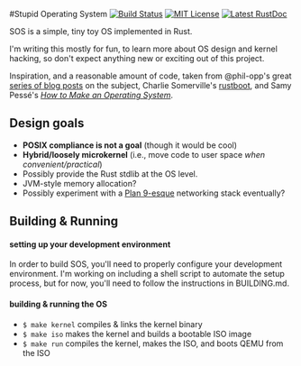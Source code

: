 #Stupid Operating System [![Build Status](https://travis-ci.org/hawkw/sos-kernel.svg?branch=master)](https://travis-ci.org/hawkw/sos-kernel) [![MIT License](https://img.shields.io/badge/license-MIT-blue.svg?style=flat)](https://github.com/hawkw/sos-kernel/LICENSE-MIT) [![Latest RustDoc](https://img.shields.io/badge/rustdoc-latest-orange.svg)](https://hawkweisman.me/sos-kernel)



SOS is a simple, tiny toy OS implemented in Rust.

I'm writing this mostly for fun, to learn more about OS design and kernel hacking, so don't expect anything new or exciting out of this project.

Inspiration, and a reasonable amount of code, taken from @phil-opp's great [series of blog posts](http://os.phil-opp.com) on the subject, Charlie Somerville's [rustboot](https://github.com/charliesome/rustboot), and Samy Pessé's [_How to Make an Operating System_](https://www.gitbook.com/book/samypesse/how-to-create-an-operating-system/details).

Design goals
------------

 + **POSIX compliance is not a goal** (though it would be cool)
 + **Hybrid/loosely microkernel** (i.e., move code to user space *when convenient/practical*)
 + Possibly provide the Rust stdlib at the OS level.
 + JVM-style memory allocation?
 + Possibly experiment with a [Plan 9-esque](https://en.wikipedia.org/wiki/9P_(protocol)) networking stack eventually?


Building & Running
------------------

#### setting up your development environment
In order to build SOS, you'll need to properly configure your development environment. I'm working on including a shell script to automate the setup process, but for now, you'll need to follow the instructions in BUILDING.md.

#### building & running the OS
  + `$ make kernel` compiles & links the kernel binary
  + `$ make iso` makes the kernel and builds a bootable ISO image
  + `$ make run` compiles the kernel, makes the ISO, and boots QEMU from the ISO
